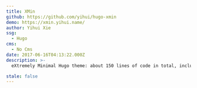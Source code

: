 ```yaml
---
title: XMin
github: https://github.com/yihui/hugo-xmin
demo: https://xmin.yihui.name/
author: Yihui Xie
ssg:
  - Hugo
cms:
  - No Cms
date: 2017-06-16T04:13:22.000Z
description: >-
  eXtremely Minimal Hugo theme: about 150 lines of code in total, including HTML and CSS (with no dependencies)

stale: false
---
```

